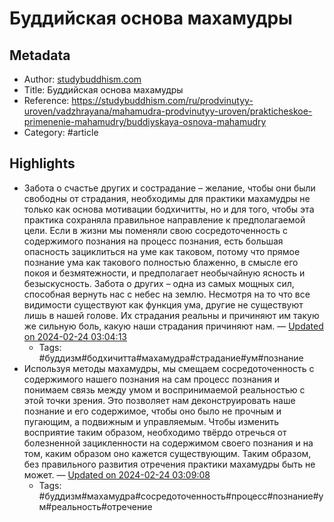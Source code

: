 # Буддийская основа махамудры

## Metadata
- Author: [studybuddhism.com]()
- Title: Буддийская основа махамудры
- Reference: https://studybuddhism.com/ru/prodvinutyy-uroven/vadzhrayana/mahamudra-prodvinutyy-uroven/prakticheskoe-primenenie-mahamudry/buddiyskaya-osnova-mahamudry
- Category: #article

## Highlights
- Забота о счастье других и сострадание – желание, чтобы они были свободны от страдания, необходимы для практики махамудры не только как основа мотивации бодхичитты, но и для того, чтобы эта практика сохраняла правильное направление к предполагаемой цели. Если в жизни мы поменяли свою сосредоточенность с содержимого познания на процесс познания, есть большая опасность зациклиться на уме как таковом, потому что прямое познание ума как такового полностью блаженно, в смысле его покоя и безмятежности, и предполагает необычайную ясность и безыскусность. Забота о других – одна из самых мощных сил, способная вернуть нас с небес на землю. Несмотря на то что все видимости существуют как функция ума, другие не существуют лишь в нашей голове. Их страдания реальны и причиняют им такую же сильную боль, какую наши страдания причиняют нам. — [Updated on 2024-02-24 03:04:13](https://hyp.is/Pf4RYNKoEe6DP98K1ELHMQ/studybuddhism.com/ru/prodvinutyy-uroven/vadzhrayana/mahamudra-prodvinutyy-uroven/prakticheskoe-primenenie-mahamudry/buddiyskaya-osnova-mahamudry)
   - Tags: #буддизм#бодхичитта#махамудра#страдание#ум#познание
- Используя методы махамудры, мы смещаем сосредоточенность с содержимого нашего познания на сам процесс познания и понимаем связь между умом и воспринимаемой реальностью с этой точки зрения. Это позволяет нам деконструировать наше познание и его содержимое, чтобы оно было не прочным и пугающим, а подвижным и управляемым. Чтобы изменить восприятие таким образом, необходимо твёрдо отречься от болезненной зацикленности на содержимом своего познания и на том, каким образом оно кажется существующим. Таким образом, без правильного развития отречения практики махамудры быть не может. — [Updated on 2024-02-24 03:09:08](https://hyp.is/7icNxtKoEe6biCthhfZNxw/studybuddhism.com/ru/prodvinutyy-uroven/vadzhrayana/mahamudra-prodvinutyy-uroven/prakticheskoe-primenenie-mahamudry/buddiyskaya-osnova-mahamudry)
   - Tags: #буддизм#махамудра#сосредоточенность#процесс#познание#ум#реальность#отречение
